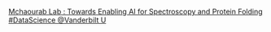 [Mchaourab Lab : Towards Enabling AI for Spectroscopy and Protein Folding   #DataScience   @Vanderbilt U](https://qi.tc/qi/117645)